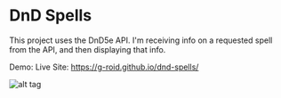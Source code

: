 # DnD Spells
This project uses the DnD5e API. I'm receiving info on a requested spell from the API, and then displaying that info.

Demo:
Live Site: https://g-roid.github.io/dnd-spells/

![alt tag](https://g-roid.github.io/dnd-spells/img/dnd.jpg)
